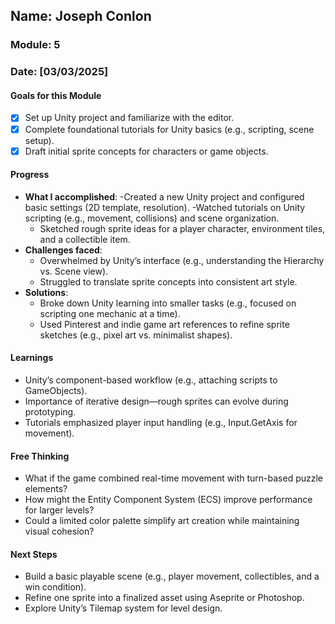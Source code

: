 <!-- Markdown Docs: https://docs.github.com/en/get-started/writing-on-github/getting-started-with-writing-and-formatting-on-github/basic-writing-and-formatting-syntax -->
## Name: Joseph Conlon
### Module: 5

<!-- Repeat the below as needed-->
### Date: [03/03/2025]

#### Goals for this Module
- [x] Set up Unity project and familiarize with the editor.
- [x] Complete foundational tutorials for Unity basics (e.g., scripting, scene setup).
- [x] Draft initial sprite concepts for characters or game objects.

#### Progress
- **What I accomplished**:
  -Created a new Unity project and configured basic settings (2D template, resolution).
  -Watched tutorials on Unity scripting (e.g., movement, collisions) and scene organization.
  - Sketched rough sprite ideas for a player character, environment tiles, and a collectible item.
- **Challenges faced**:
  - Overwhelmed by Unity’s interface (e.g., understanding the Hierarchy vs. Scene view).
  - Struggled to translate sprite concepts into consistent art style.
- **Solutions**:
  - Broke down Unity learning into smaller tasks (e.g., focused on scripting one mechanic at a time).
  - Used Pinterest and indie game art references to refine sprite sketches (e.g., pixel art vs. minimalist shapes).

#### Learnings
- Unity’s component-based workflow (e.g., attaching scripts to GameObjects).
- Importance of iterative design—rough sprites can evolve during prototyping.
- Tutorials emphasized player input handling (e.g., Input.GetAxis for movement).
  
#### Free Thinking
- What if the game combined real-time movement with turn-based puzzle elements?
- How might the Entity Component System (ECS) improve performance for larger levels?
- Could a limited color palette simplify art creation while maintaining visual cohesion?

#### Next Steps
- Build a basic playable scene (e.g., player movement, collectibles, and a win condition).
- Refine one sprite into a finalized asset using Aseprite or Photoshop.
- Explore Unity’s Tilemap system for level design.

